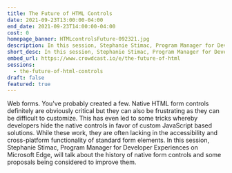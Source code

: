 ```yaml
---
title: The Future of HTML Controls
date: 2021-09-23T13:00:00-04:00
end_date: 2021-09-23T14:00:00-04:00
cost: 0
homepage_banner: HTMLcontrolsFuture-092321.jpg
description: In this session, Stephanie Stimac, Program Manager for Developer Experiences on Microsoft Edge, will talk about the history of native form controls and some proposals being considered to improve them.
short_desc: In this session, Stephanie Stimac, Program Manager for Developer Experiences on Microsoft Edge, will talk about the history of native form controls and some proposals being considered to improve them.
embed_url: https://www.crowdcast.io/e/the-future-of-html
sessions:
  - the-future-of-html-controls
draft: false
featured: true
---
```


Web forms. You've probably created a few. Native HTML form controls definitely are obviously critical but they can also be frustrating as they can be difficult to customize. This has even led to some tricks whereby developers hide the native controls in favor of custom JavaScript based solutions. While these work, they are often lacking in the accessibility and cross-platform functionality of standard form elements. In this session, Stephanie Stimac, Program Manager for Developer Experiences on Microsoft Edge, will talk about the history of native form controls and some proposals being considered to improve them.
